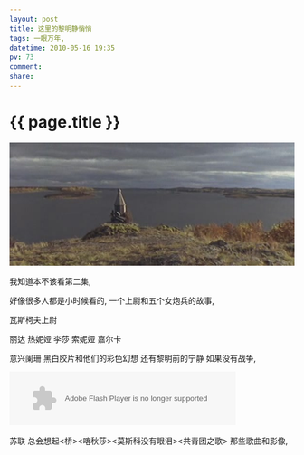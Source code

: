 ```yaml
---
layout: post
title: 这里的黎明静悄悄
tags: 一眼万年,
datetime: 2010-05-16 19:35
pv: 73
comment: 
share: 
---
```


{{ page.title }}
================

 <p><img small="0" src="/images/7d61a4d3605194e5a8ec9a14.jpg"                                       /><br /></p><p>我知道本不该看第二集,</p><p>好像很多人都是小时候看的, 一个上尉和五个女炮兵的故事,</p><p>瓦斯柯夫上尉</p><p>丽达 热妮娅 李莎 索妮娅 嘉尔卡</p><p>意兴阑珊 黑白胶片和他们的彩色幻想 还有黎明前的宁静 如果没有战争,</p><p><embed width="400px" height="95px" src="http://box.baidu.com/widget/flash/bdspacesong.swf?&amp;url=http://gzw.zj.gov.cn/media/0/090905222451.mp3&amp;name=共青团之歌&amp;artist=&amp;extra=&amp;autoPlay=false&amp;loop=true" type="application/x-shockwave-flash" allowscriptaccess="never" /></p><p>苏联 总会想起&lt;桥&gt;&lt;喀秋莎&gt;&lt;莫斯科没有眼泪&gt;&lt;共青团之歌&gt; 那些歌曲和影像,</p><br /> 

